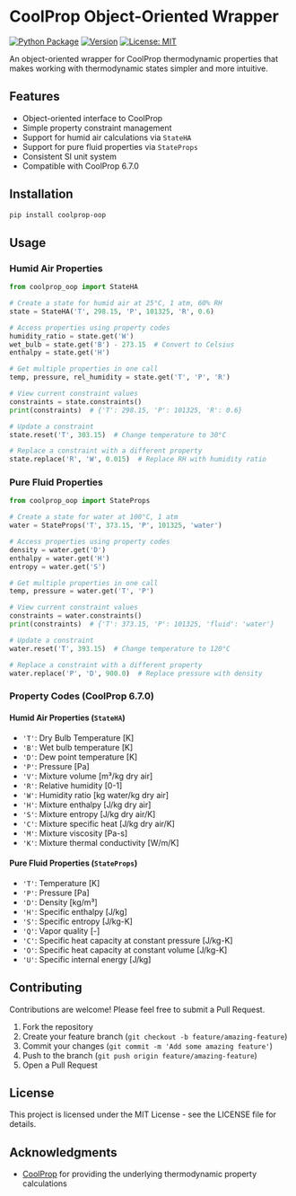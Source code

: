 # CoolProp Object-Oriented Wrapper

[![Python Package](https://github.com/ryancoxrbc/coolprop_oop/actions/workflows/python-package.yml/badge.svg)](https://github.com/ryancoxrbc/coolprop_oop/actions/workflows/python-package.yml)
[![Version](https://img.shields.io/pypi/v/coolprop-oop)](https://badge.fury.io/py/coolprop-oop)
[![License: MIT](https://img.shields.io/badge/License-MIT-yellow.svg)](https://opensource.org/licenses/MIT)

An object-oriented wrapper for CoolProp thermodynamic properties that makes working with thermodynamic states simpler and more intuitive.

## Features

- Object-oriented interface to CoolProp
- Simple property constraint management
- Support for humid air calculations via `StateHA`
- Support for pure fluid properties via `StateProps`
- Consistent SI unit system
- Compatible with CoolProp 6.7.0

## Installation

```bash
pip install coolprop-oop
```

## Usage

### Humid Air Properties

```python
from coolprop_oop import StateHA

# Create a state for humid air at 25°C, 1 atm, 60% RH
state = StateHA('T', 298.15, 'P', 101325, 'R', 0.6)

# Access properties using property codes
humidity_ratio = state.get('W')
wet_bulb = state.get('B') - 273.15  # Convert to Celsius
enthalpy = state.get('H')

# Get multiple properties in one call
temp, pressure, rel_humidity = state.get('T', 'P', 'R')

# View current constraint values
constraints = state.constraints()
print(constraints)  # {'T': 298.15, 'P': 101325, 'R': 0.6}

# Update a constraint
state.reset('T', 303.15)  # Change temperature to 30°C

# Replace a constraint with a different property
state.replace('R', 'W', 0.015)  # Replace RH with humidity ratio
```

### Pure Fluid Properties

```python
from coolprop_oop import StateProps

# Create a state for water at 100°C, 1 atm
water = StateProps('T', 373.15, 'P', 101325, 'water')

# Access properties using property codes
density = water.get('D')
enthalpy = water.get('H')
entropy = water.get('S')

# Get multiple properties in one call
temp, pressure = water.get('T', 'P')

# View current constraint values
constraints = water.constraints()
print(constraints)  # {'T': 373.15, 'P': 101325, 'fluid': 'water'}

# Update a constraint
water.reset('T', 393.15)  # Change temperature to 120°C

# Replace a constraint with a different property
water.replace('P', 'D', 900.0)  # Replace pressure with density
```

### Property Codes (CoolProp 6.7.0)

#### Humid Air Properties (`StateHA`)
- `'T'`: Dry Bulb Temperature [K]
- `'B'`: Wet bulb temperature [K]
- `'D'`: Dew point temperature [K]
- `'P'`: Pressure [Pa]
- `'V'`: Mixture volume [m³/kg dry air]
- `'R'`: Relative humidity [0-1]
- `'W'`: Humidity ratio [kg water/kg dry air]
- `'H'`: Mixture enthalpy [J/kg dry air]
- `'S'`: Mixture entropy [J/kg dry air/K]
- `'C'`: Mixture specific heat [J/kg dry air/K]
- `'M'`: Mixture viscosity [Pa-s]
- `'K'`: Mixture thermal conductivity [W/m/K]

#### Pure Fluid Properties (`StateProps`)
- `'T'`: Temperature [K]
- `'P'`: Pressure [Pa]
- `'D'`: Density [kg/m³]
- `'H'`: Specific enthalpy [J/kg]
- `'S'`: Specific entropy [J/kg-K]
- `'Q'`: Vapor quality [-]
- `'C'`: Specific heat capacity at constant pressure [J/kg-K]
- `'O'`: Specific heat capacity at constant volume [J/kg-K]
- `'U'`: Specific internal energy [J/kg]

## Contributing

Contributions are welcome! Please feel free to submit a Pull Request.

1. Fork the repository
2. Create your feature branch (`git checkout -b feature/amazing-feature`)
3. Commit your changes (`git commit -m 'Add some amazing feature'`)
4. Push to the branch (`git push origin feature/amazing-feature`)
5. Open a Pull Request

## License

This project is licensed under the MIT License - see the LICENSE file for details.

## Acknowledgments

- [CoolProp](http://www.coolprop.org/) for providing the underlying thermodynamic property calculations 